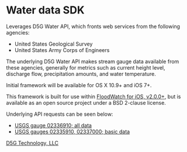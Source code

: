 Water data SDK
==============

Leverages D5G Water API, which fronts web services from the following
agencies:

* United States Geological Survey
* United States Army Corps of Engineers

The underlying D5G Water API makes stream gauge data available from these
agencies, generally for metrics such as current height level, discharge flow,
precipitation amounts, and water temperature.

Initial framework will be available for OS X 10.9+ and iOS 7+.

This framework is built for use within [FloodWatch for iOS, v2.0.0+](http://floodwatchapp.com/),
but is available as an open source project under a BSD 2-clause license.

Underlying API requests can be seen below:

* [USGS gauge 02336910; all data](https://api.d5gtech.com/water/v1/gauge/usgs/02336910)
* [USGS gauges 02335910, 02337000; basic data](https://api.d5gtech.com/water/v1/gauges/basic/usgs:02336910,usgs:02337000)

[D5G Technology, LLC](http://d5gtech.com/)
